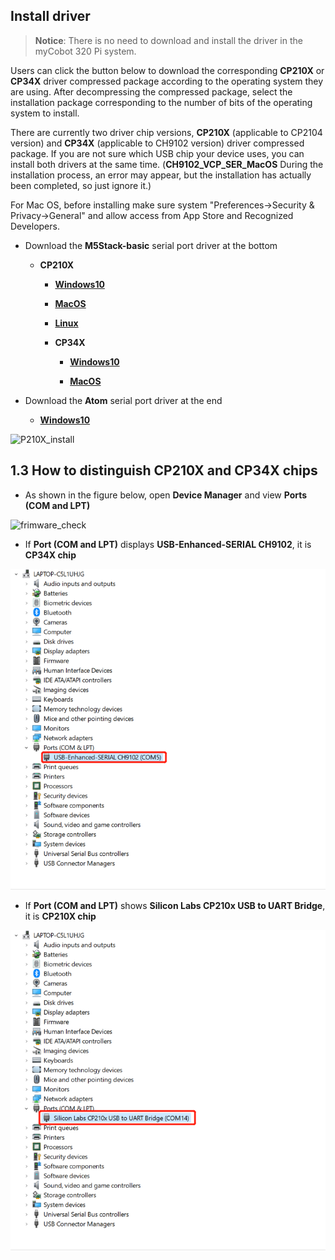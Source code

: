 

##  Install driver

> **Notice**: There is no need to download and install the driver in the myCobot 320 Pi system.





Users can click the button below to download the corresponding **CP210X** or **CP34X** driver compressed package according to the operating system they are using. After decompressing the compressed package, select the installation package corresponding to the number of bits of the operating system to install.

There are currently two driver chip versions, **CP210X** (applicable to CP2104 version) and **CP34X** (applicable to CH9102 version) driver compressed package. If you are not sure which USB chip your device uses, you can install both drivers at the same time. (**CH9102_VCP_SER_MacOS** During the installation process, an error may appear, but the installation has actually been completed, so just ignore it.)

For Mac OS, before installing make sure system "Preferences->Security & Privacy->General" and allow access from App Store and Recognized Developers.



- Download the **M5Stack-basic** serial port driver at the bottom

  - **CP210X**
    - [ **Windows10** ](https://download.elephantrobotics.com/software/drivers/CP210x_VCP_Windows.zip)
    - [ **MacOS** ](https://download.elephantrobotics.com/software/drivers/CP210x_VCP_MacOS.zip)
    - [ **Linux** ](https://download.elephantrobotics.com/software/drivers/CP210x_VCP_Linux.zip)

    - **CP34X**

      - [ **Windows10** ](https://download.elephantrobotics.com/software/drivers/CH9102_VCP_SER_Windows.exe)

      - [ **MacOS** ](https://download.elephantrobotics.com/software/drivers/CH9102_VCP_MacOS.zip)



- Download the **Atom** serial port driver at the end

  - [ **Windows10** ](https://download.elephantrobotics.com/software/drivers/CDM21228_Setup.zip)


![P210X_install](C:\Users\Administrator\Desktop\320_mystudio_gitbook截图\en\img\4.1.1.2-CP210X_install.gif)



## 1.3 How to distinguish CP210X and CP34X chips

- As shown in the figure below, open **Device Manager** and view **Ports (COM and LPT)**

![frimware_check](C:\Users\Administrator\Desktop\320_mystudio_gitbook截图\en\img\4.1.1.3-firmware_check.gif)

  * If **Port (COM and LPT)** displays **USB-Enhanced-SERIAL CH9102**, it is **CP34X chip**

![CP34X](.\img\4.1.1.3-CP34X.jpg)

  * If **Port (COM and LPT)** shows **Silicon Labs CP210x USB to UART Bridge**, it is **CP210X chip**

![CP210C](.\img\4.1.1.3-CP210X.jpg)

